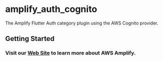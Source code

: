 # amplify_auth_cognito

The Amplify Flutter Auth category plugin using the AWS Cognito provider.

## Getting Started

### Visit our [Web Site](https://docs.amplify.aws/) to learn more about AWS Amplify.
